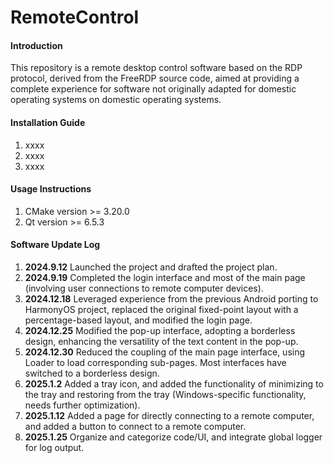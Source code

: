 # RemoteControl

#### Introduction

This repository is a remote desktop control software based on the RDP protocol, derived from the FreeRDP source code, aimed at providing a complete experience for software not originally adapted for domestic operating systems on domestic operating systems.

#### Installation Guide

1. xxxx
2. xxxx
3. xxxx

#### Usage Instructions

1. CMake version >= 3.20.0
2. Qt version >= 6.5.3

#### Software Update Log

1. **2024.9.12** Launched the project and drafted the project plan.
2. **2024.9.19** Completed the login interface and most of the main page (involving user connections to remote computer devices).
3. **2024.12.18** Leveraged experience from the previous Android porting to HarmonyOS project, replaced the original fixed-point layout with a percentage-based layout, and modified the login page.
4. **2024.12.25** Modified the pop-up interface, adopting a borderless design, enhancing the versatility of the text content in the pop-up.
5. **2024.12.30** Reduced the coupling of the main page interface, using Loader to load corresponding sub-pages. Most interfaces have switched to a borderless design.
6. **2025.1.2** Added a tray icon, and added the functionality of minimizing to the tray and restoring from the tray (Windows-specific functionality, needs further optimization).
7. **2025.1.12** Added a page for directly connecting to a remote computer, and added a button to connect to a remote computer.
8. **2025.1.25** Organize and categorize code/UI, and integrate global logger for log output.
